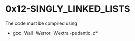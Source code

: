 # 0x12-SINGLY_LINKED_LISTS 

The code must be compiled using 


*  gcc -Wall -Werror -Wextra -pedantic *.c**
